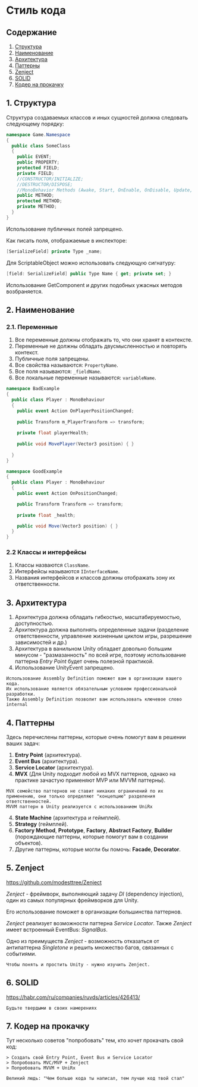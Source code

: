 # Стиль кода
## Содержание
1. [Структура](#1-структура)
2. [Наименование](#2-наименование)
3. [Архитектура](#3-архитектура)
4. [Паттерны](#4-паттерны)
5. [Zenject](#5-zenject)
6. [SOLID](#6-solid)
7. [Кодер на прокачку](#7-кодер-на-прокачку)

## 1. Структура
Структура создаваемых классов и иных сущностей должна следовать следующему порядку:
```csharp
namespace Game.Namespace
{
  public class SomeClass
  {
    public EVENT;
    public PROPERTY;
    protected FIELD;
    private FIELD;
    //CONSTRUCTOR/INITIALIZE;
    //DESTRUCTOR/DISPOSE;
    //MonoBehavior Methods (Awake, Start, OnEnable, OnDisable, Update, FixedUpdate, etc.)
    public METHOD;
    protected METHOD;
    private METHOD;
  }
}
```
Использование публичных полей запрещено.

Как писать поля, отображаемые в инспекторе:
```csharp
[SerializeField] private Type _name;
```
Для ScriptableObject можно использовать следующую сигнатуру:
```csharp
[field: SerializeField] public Type Name { get; private set; }
```
Использование GetComponent и других подобных ужасных методов возбраняется.

## 2. Наименование
### 2.1. Переменные
1. Все переменные должны отображать то, что они хранят в контексте.
2. Переменные не должны обладать двусмысленностью и повторять контекст.
3. Публичные поля запрещены.
4. Все свойства называются: `PropertyName`.
5. Все поля называются: `_fieldName`.
6. Все локальные переменные называются: `variableName`.
```csharp
namespace BadExample
{
  public class Player : MonoBehaviour
  {
    public event Action OnPlayerPositionChanged;
    
    public Transform m_PlayerTransform => transform;
  
    private float playerHealth;
    
    public void MovePlayer(Vector3 position) { }
    
  }
}

namespace GoodExample
{
  public class Player : MonoBehaviour
  {
    public event Action OnPositionChanged;    

    public Transform Transform => transform;
    
    private float _health;

    public void Move(Vector3 position) { }
  }
}
```

### 2.2 Классы и интерфейсы
1. Классы назваются `ClassName`.
2. Интерфейсы называются `IInterfaceName`.
3. Названия интерфейсов и классов должны отображать зону их ответственности.

## 3. Архитектура
1. Архитектура должна обладать гибкостью, масштабируемостью, доступностью.
2. Архитектура должна выполнять определенные задачи (разделение ответственности, управление жизненным циклом игры, разрешение зависимостей и др.)
3. Архитектура в ванильном Unity обладает довольно большим минусом - "размазанность" по всей игре, поэтому использование паттерна *Entry Point* будет очень полезной практикой.
4. Использование UnityEvent запрещено.

```
Использование Assembly Definition поможет вам в организации вашего кода.
Их использование является обязательным условием профессиональной разработки.
Также Assembly Definition позволит вам использовать ключевое слово internal
```

## 4. Паттерны
Здесь перечислены паттерны, которые очень помогут вам в решении ваших задач:
1. **Entry Point** (архитектура).
2. **Event Bus** (архитектура).
3. **Service Locator** (архитектура).
3. **MVX** (Для Unity подходит любой из MVX паттернов, однако на практике зачастую применяют MVP или MVVM паттерны).
```
MVX семейство паттернов не ставит никаких ограничений по их применению, они только определяют "концепцию" разделения ответственностей.
MVVM паттерн в Unity реализуется с использованием UniRx
```
4. **State Machine** (архитектура и геймплей).
5. **Strategy** (геймплей).
6. **Factory Method**, **Prototype**, **Factory**, **Abstract Factory**, **Builder** (порождающие паттерны, которые помогут вам в создании объектов).
7. Другие паттерны, которые могли бы помочь: **Facade**, **Decorator**.

## 5. Zenject
https://github.com/modesttree/Zenject

*Zenject* - фреймворк, выполняющий задачу *DI* (dependency injection), один из самых популярных фреймворков для Unity.

Его использование поможет в организации большинства паттернов.

*Zenject* реализует возможности паттерна *Service Locator*. Также *Zenject* имеет встроенный EventBus: *SignalBus*.

Одно из преимуществ *Zenject* - возможность отказаться от антипаттерна *Singletone* и решить множество багов, связанных с событиями.

```
Чтобы понять и простить Unity - нужно изучить Zenject.
```

## 6. SOLID
https://habr.com/ru/companies/ruvds/articles/426413/

```
Будьте твердыми в своих намерениях
```

## 7. Кодер на прокачку
Тут несколько советов "попробовать" тем, кто хочет прокачать свой код:
```
> Создать свой Entry Point, Event Bus и Service Locator
> Попробовать MVC/MVP + Zenject
> Попробовать MVVM + UniRx 
```
```
Великий людь: "Чем больше кода ты написал, тем лучше код твой стал"
```
